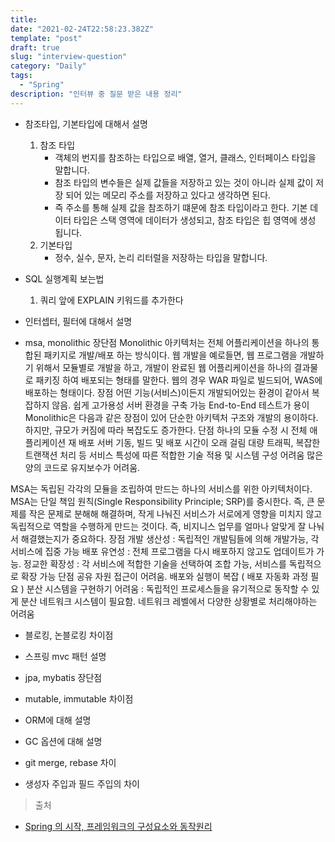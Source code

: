 ```yaml
---
title: 
date: "2021-02-24T22:58:23.382Z"
template: "post"
draft: true
slug: "interview-question"
category: "Daily"
tags:
  - "Spring"
description: "인터뷰 중 질문 받은 내용 정리"
---
```


- 참조타입, 기본타입에 대해서 설명
    1. 참조 타입
        - 객체의 번지를 참조하는 타입으로 배열, 열거, 클래스, 인터페이스 타입을 말합니다.
        - 참조 타입의 변수들은 실제 값들을 저장하고 있는 것이 아니라 실제 값이 저장 되어 있는 메모리 주소를 저장하고 있다고 생각하면 된다. 
        - 즉 주소를 통해 실제 값을 참조하기 떄문에 참조 타입이라고 한다. 기본 데이터 타입은 스택 영역에 데이터가 생성되고, 참조 타입은 힙 영역에 생성 됩니다.
    2. 기본타입
        - 정수, 실수, 문자, 논리 리터럴을 저장하는 타입을 말합니다.

- SQL 실행계획 보는법
    1. 쿼리 앞에 EXPLAIN 키워드를 추가한다

- 인터셉터, 필터에 대해서 설명
    

- msa, monolithic 장단점
    Monolithic 아키텍처는 전체 어플리케이션을 하나의 통합된 패키지로 개발/배포 하는 방식이다. 웹 개발을 예로들면, 웹 프로그램을 개발하기 위해서 모듈별로 개발을 하고, 개발이 완료된 웹 어플리케이션을 하나의 결과물로 패키징 하여 배포되는 형태를 말한다. 웹의 경우 WAR 파일로 빌드되어, WAS에 배포하는 형태이다.
장점
어떤 기능(서비스)이든지 개발되어있는 환경이 같아서 복잡하지 않음.
쉽게 고가용성 서버 환경을 구축 가능
End-to-End 테스트가 용이
Monolithic은 다음과 같은 장점이 있어 단순한 아키텍처 구조와 개발의 용이하다. 하지만, 규모가 커짐에 따라 복잡도도 증가한다.
단점
하나의 모듈 수정 시 전체 애플리케이션 재 배포
서버 기동, 빌드 및 배포 시간이 오래 걸림
대량 트래픽, 복잡한 트랜잭션 처리 등 서비스 특성에 따른 적합한 기술 적용 및 시스템 구성 어려움
많은 양의 코드로 유지보수가 어려움.

MSA는 독립된 각각의 모듈을 조립하여 만드는 하나의 서비스를 위한 아키텍처이다. MSA는 단일 책임 원칙(Single Responsibility Principle; SRP)를 중시한다. 즉, 큰 문제를 작은 문제로 분해해 해결하며, 작게 나눠진 서비스가 서로에게 영향을 미치지 않고 독립적으로 역할을 수행하게 만드는 것이다.
즉, 비지니스 업무를 얼마나 알맞게 잘 나눠서 해결했는지가 중요하다.
장점
개발 생산성 : 독립적인 개발팀들에 의해 개발가능, 각 서비스에 집중 가능
배포 유연성 : 전체 프로그램을 다시 배포하지 않고도 업데이트가 가능.
정교한 확장성 : 각 서비스에 적합한 기술을 선택하여 조합 가능, 서비스를 독립적으로 확장 가능
단점
공유 자원 접근이 어려움. 
배포와 실행이 복잡 ( 배포 자동화 과정 필요 )
분산 시스템을 구현하기 어려움 : 독립적인 프로세스들을 유기적으로 동작할 수 있게 분산 네트워크 시스템이 필요함. 네트워크 레벨에서 다양한 상황별로 처리해야하는 어려움

- 블로킹, 논블로킹 차이점


- 스프링 mvc 패턴 설명


- jpa, mybatis 장단점


- mutable, immutable 차이점



- ORM에 대해 설명

- GC 옵션에 대해 설명

- git merge, rebase 차이

- 생성자 주입과 필드 주입의 차이


> 출처
- [Spring 의 시작, 프레임워크의 구성요소와 동작원리](https://asfirstalways.tistory.com/334)
